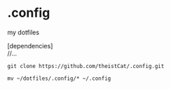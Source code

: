 # .config
my dotfiles

[dependencies]<Br>
//...

```git clone https://github.com/theistCat/.config.git```

```mv ~/dotfiles/.config/* ~/.config```
